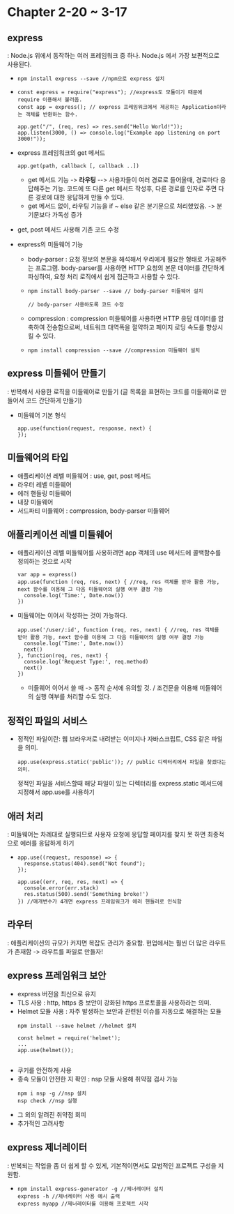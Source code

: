 # Chapter 2-20 ~ 3-17

## express
: Node.js 위에서 동작하는 여러 프레임워크 중 하나. Node.js 에서 가장 보편적으로 사용된다.
* ```
  npm install express --save //npm으로 express 설치
  ```
* ```
  const express = require("express"); //express도 모듈이기 때문에 require 이용해서 불러옴.
  const app = express(); // express 프레임워크에서 제공하는 Application이라는 객체를 반환하는 함수.
  
  app.get("/", (req, res) => res.send("Hello World!"));
  app.listen(3000, () => console.log("Example app listening on port 3000!"));
  ```
* express 프레임워크의 get 메서드
  ```
  app.get(path, callback [, callback ..])
  ```
  - get 메서드 기능 -> **라우팅** --> 사용자들이 여러 경로로 들어올때, 경로마다 응답해주는 기능. 코드에 또 다른 get 메서드 작성후, 다른 경로를 인자로 주면 다른 경로에 대한 응답하게 만들 수 있다. <br>
  - get 메서드 없이, 라우팅 기능을 if ~ else 같은 분기문으로 처리했었음. -> 분기문보다 가독성 증가

* get, post 메서드 사용해 기존 코드 수정
  
* express의 미들웨어 기능
  - body-parser : 요청 정보의 본문을 해석해서 우리에게 필요한 형태로 가공해주는 프로그램. body-parser를 사용하면 HTTP 요청의 본문 데이터를 간단하게 파싱하여, 요청 처리 로직에서 쉽게 접근하고 사용할 수 있다.
  - ```
    npm install body-parser --save // body-parser 미들웨어 설치

    // body-parser 사용하도록 코드 수정
    ```
  - compression : compression 미들웨어를 사용하면 HTTP 응답 데이터를 압축하여 전송함으로써, 네트워크 대역폭을 절약하고 페이지 로딩 속도를 향상시킬 수 있다.
  - ```
    npm install compression --save //compression 미들웨어 설치
    ```

## express 미들웨어 만들기
: 반복해서 사용한 로직을 미들웨어로 만들기 (글 목록을 표현하는 코드를 미들웨어로 만들어서 코드 간단하게 만들기)

* 미들웨어 기본 형식
  ```
  app.use(function(request, response, next) {
  });
  ```

## 미들웨어의 타입
* 애플리케이션 레벨 미들웨어 : use, get, post 메서드
* 라우터 레벨 미들웨어
* 에러 핸들링 미들웨어
* 내장 미들웨어
* 서드파티 미들웨어 : compression, body-parser 미들웨어

## 애플리케이션 레벨 미들웨어
* 애플리케이션 레벨 미들웨어를 사용하려면 app 객체의 use 메서드에 콜백함수를 정의하는 것으로 시작
  ```
  var app = express()
  app.use(function (req, res, next) { //req, res 객체를 받아 활용 가능, next 함수를 이용해 그 다음 미들웨어의 실행 여부 결정 가능
    console.log('Time:', Date.now())
  })
  ```
* 미들웨어는 이어서 작성하는 것이 가능하다.
  ```
  app.use('/user/:id', function (req, res, next) { //req, res 객체를 받아 활용 가능, next 함수를 이용해 그 다음 미들웨어의 실행 여부 결정 가능
    console.log('Time:', Date.now())
    next()
  }, function(req, res, next) {
    console.log('Request Type:', req.method)
    next()
  })
  ```
  - 미들웨어 이어서 쓸 때 -> 동작 순서에 유의할 것. / 조건문을 이용해 미들웨어의 실행 여부를 처리할 수도 있다.

## 정적인 파일의 서비스
* 정적인 파일이란: 웹 브라우저로 내려받는 이미지나 자바스크립트, CSS 같은 파일을 의미.
  ```
  app.use(express.static('public')); // public 디렉터리에서 파일을 찾겠다는 의미.
  ```
  정적인 파일을 서비스할때 해당 파일이 있는 디렉터리를 express.static 메서드에 지정해서 app.use를 사용하기

## 애러 처리
: 미들웨어는 차례대로 실행되므로 사용자 요청에 응답할 페이지를 찾지 못 하면 최종적으로 에러를 응답하게 하기
* ```
  app.use((request, response) => {
    response.status(404).send("Not found");
  });
  
  app.use((err, req, res, next) => {
    console.error(err.stack)
    res.status(500).send('Something broke!')
  }) //매개변수가 4개면 express 프레임워크가 에러 핸들러로 인식함

  ```

## 라우터
: 애플리케이션의 규모가 커지면 복잡도 관리가 중요함. 현업에서는 훨씬 더 많은 라우트가 존재함 -> 라우트를 파일로 만들자!

## express 프레임워크 보안
* express 버전을 최신으로 유지
* TLS 사용 : http, https 중 보안이 강화된 https 프로토콜을 사용하라는 의미.
* Helmet 모듈 사용 : 자주 발생하는 보안과 관련된 이슈를 자동으로 해결하는 모듈
  ```
  npm install --save helmet //helmet 설치
  ```
  ```
  const helmet = require('helmet');
  ...
  app.use(helmet());
  ```
  ```
* 쿠키를 안전하게 사용
* 종속 모듈이 안전한 지 확인 : nsp 모듈 사용해 취약점 검사 가능
  ```
  npm i nsp -g //nsp 설치
  nsp check //nsp 실행
  ```
* 그 외의 알려진 취약점 회피
* 추가적인 고려사항

## express 제너레이터
: 반복되는 작업을 좀 더 쉽게 할 수 있게, 기본적이면서도 모범적인 프로젝트 구성을 지원함.
* ```
  npm install express-generator -g //제너레이터 설치
  express -h //제너레이터 사용 예시 출력
  express myapp //제너레이터를 이용해 프로젝트 시작
  ```
  
